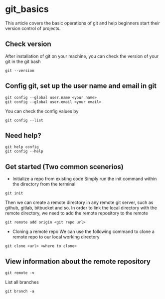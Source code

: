 # git_basics

This article covers the basic operations of git and help beginners start their version control of projects.

## Check version
After installation of git on your machine, you can check the version of your git in the git bash
```
git --version
```

## Config git, set up the user name and email in git
```
git config --global user.name <your name>
git config --global user.email <your email>
```
You can check the config values by
```
git config --list
```

## Need help?
```
git help config
git config --help
```

## Get started (Two common scenerios)
- Initialize a repo from existing code
Simply run the init command within the directory from the terminal
```
git init
```
Then we can create a remote directory in any remote git server, such as github, gitlab, bitbucket and so. In order to link the local directory with the remote directory, we need to add the remote repository to the remote
```
git remote add origin <git repo url>
```
- Cloning a remote repo
We can use the following command to clone a remote repo to our local working directory
 ```
 git clone <url> <where to clone>
 ```


## View information about the remote repository
```
git remote -v
```
List all branches
```
git branch -a
```